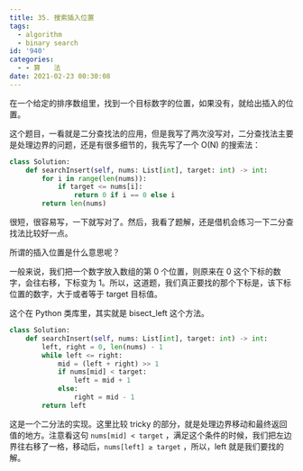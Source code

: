 ```yaml
---
title: 35. 搜索插入位置
tags:
  - algorithm
  - binary search
id: '940'
categories:
  - - 算　　法
date: 2021-02-23 00:30:08
---
```


在一个给定的排序数组里，找到一个目标数字的位置，如果没有，就给出插入的位置。

这个题目，一看就是二分查找法的应用，但是我写了两次没写对，二分查找法主要是处理边界的问题，还是有很多细节的，我先写了一个 O(N) 的搜索法：

```python
class Solution:
    def searchInsert(self, nums: List[int], target: int) -> int:
        for i in range(len(nums)):
            if target <= nums[i]:
                return 0 if i == 0 else i
        return len(nums)
```

很短，很容易写，一下就写对了。然后，我看了题解，还是借机会练习一下二分查找法比较好一点。

所谓的插入位置是什么意思呢？

一般来说，我们把一个数字放入数组的第 0 个位置，则原来在 0 这个下标的数字，会往右移，下标变为 1。所以，这道题，我们真正要找的那个下标是，该下标位置的数字，大于或者等于 target 目标值。

这个在 Python 类库里，其实就是 bisect_left 这个方法。

```python
class Solution:
    def searchInsert(self, nums: List[int], target: int) -> int:
        left, right = 0, len(nums) - 1
        while left <= right:
            mid = (left + right) >> 1
            if nums[mid] < target:
                left = mid + 1
            else:
                right = mid - 1
        return left
```

这是一个二分法的实现。这里比较 tricky 的部分，就是处理边界移动和最终返回值的地方。注意看这句 `nums[mid] < target` ，满足这个条件的时候，我们把左边界往右移了一格，移动后，`nums[left] ≥ target` ，所以，left 就是我们要找的解。
